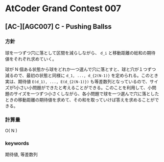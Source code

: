 # AtCoder Grand Contest 007

## [AC-][AGC007] C - Pushing Ballss

### 方針

球を一つずつ穴に落として区間を減らしながら、 `d_i` と移動距離の総和の期待値をそれぞれ求めていく。

球が N 個ある状態から球をどれか一つ選んで穴に落とすと、球と穴が１つずつ減るので、最初の状態と同様に `d_1, ..., d_{2(N-1)}` を定められる。このとき実は、期待値 `E(d_1), ..., E(d_{2(N-1)})` も等差数列となっているので、サイズが1小さい小問題ができたと考えることができる。このことを利用して、小問題のサイズを一つずつ小さくしながら、各小問題で球を一つ選んで穴に落としたときの移動距離の期待値を求めて、その和を取っていけば答えを求めることができる。


### 計算量

O( N )


### keywords

期待値, 等差数列

